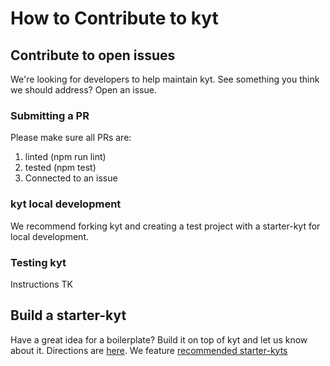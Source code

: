# How to Contribute to kyt

## Contribute to open issues

We're looking for developers to help maintain kyt.
See something you think we should address? Open an issue.

### Submitting a PR
Please make sure all PRs are:

1. linted (npm run lint)
2. tested (npm test)
3. Connected to an issue

### kyt local development
We recommend forking kyt and creating a test project with a starter-kyt for local development.

### Testing kyt
Instructions TK

## Build a starter-kyt

Have a great idea for a boilerplate? Build it on top of kyt and let us know about it. Directions are [here](/docs/Starterkyts.md).
We feature [recommended starter-kyts](/docs/commands.md#recommended-starter-kyts)
